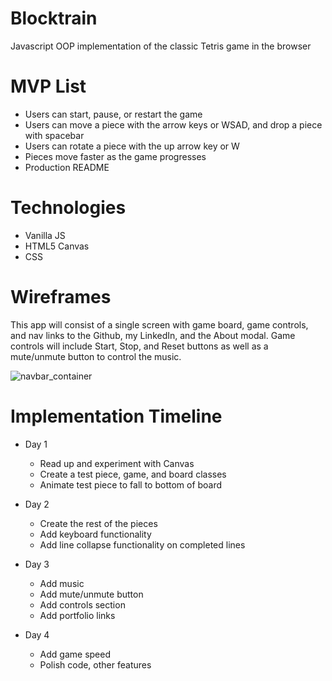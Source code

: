 # Blocktrain
Javascript OOP implementation of the classic Tetris game in the browser

# MVP List
* Users can start, pause, or restart the game
* Users can move a piece with the arrow keys or WSAD, and drop a piece with spacebar
* Users can rotate a piece with the up arrow key or W
* Pieces move faster as the game progresses
* Production README

# Technologies
* Vanilla JS
* HTML5 Canvas
* CSS

# Wireframes
This app will consist of a single screen with game board, game controls, and nav links to the Github, my LinkedIn, and the About modal. Game controls will include Start, Stop, and Reset buttons as well as a mute/unmute button to control the music.

![navbar_container](https://i.imgur.com/8yGWK1u.png)

# Implementation Timeline
* Day 1
    * Read up and experiment with Canvas
    * Create a test piece, game, and board classes
    * Animate test piece to fall to bottom of board

* Day 2
    * Create the rest of the pieces
    * Add keyboard functionality
    * Add line collapse functionality on completed lines

* Day 3
    * Add music
    * Add mute/unmute button
    * Add controls section
    * Add portfolio links

* Day 4
    * Add game speed
    * Polish code, other features
